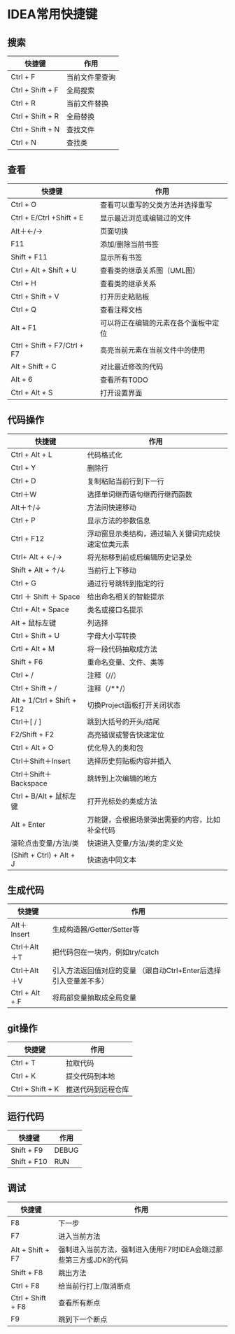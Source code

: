 # IDEA常用快捷键

## 搜索

| 快捷键           | 作用           |
| ---------------- | -------------- |
| Ctrl + F         | 当前文件里查询 |
| Ctrl + Shift + F | 全局搜索       |
| Ctrl + R         | 当前文件替换   |
| Ctrl + Shift + R | 全局替换       |
| Ctrl + Shift + N | 查找文件       |
| Ctrl + N         | 查找类         |

## 查看

| 快捷键                      | 作用                                 |
| --------------------------- | ------------------------------------ |
| Ctrl + O                    | 查看可以重写的父类方法并选择重写     |
| Ctrl + E/Ctrl +Shift + E    | 显示最近浏览或编辑过的文件           |
| Alt＋←/→                    | 页面切换                             |
| F11                         | 添加/删除当前书签                    |
| Shift + F11                 | 显示所有书签                         |
| Ctrl + Alt + Shift + U      | 查看类的继承关系图（UML图）          |
| Ctrl + H                    | 查看类的继承关系                     |
| Ctrl + Shift + V            | 打开历史粘贴板                       |
| Ctrl + Q                    | 查看注释文档                         |
| Alt + F1                    | 可以将正在编辑的元素在各个面板中定位 |
| Ctrl + Shift + F7/Ctrl + F7 | 高亮当前元素在当前文件中的使用       |
| Alt + Shift + C             | 对比最近修改的代码                   |
| Alt + 6                     | 查看所有TODO                         |
| Ctrl + Alt + S              | 打开设置界面                         |

## 代码操作

| 快捷键                     | 作用                                               |
| -------------------------- | -------------------------------------------------- |
| Ctrl + Alt + L             | 代码格式化                                         |
| Ctrl + Y                   | 删除行                                             |
| Ctrl + D                   | 复制粘贴当前行到下一行                             |
| Ctrl＋W                    | 选择单词继而语句继而行继而函数                     |
| Alt＋↑/↓                   | 方法间快速移动                                     |
| Ctrl + P                   | 显示方法的参数信息                                 |
| Ctrl + F12                 | 浮动窗显示类结构，通过输入关键词完成快速定位类元素 |
| Ctrl+ Alt + ←/→            | 将光标移到前或后编辑历史记录处                     |
| Shift + Alt + ↑/↓          | 当前行上下移动                                     |
| Ctrl + G                   | 通过行号跳转到指定的行                             |
| Ctrl ＋ Shift ＋ Space     | 给出命名相关的智能提示                             |
| Ctrl + Alt + Space         | 类名或接口名提示                                   |
| Alt + 鼠标左键             | 列选择                                             |
| Ctrl + Shift + U           | 字母大小写转换                                     |
| Crtl + Alt + M             | 将一段代码抽取成方法                               |
| Shift + F6                 | 重命名变量、文件、类等                             |
| Ctrl + /                   | 注释（//）                                         |
| Ctrl + Shift + /           | 注释（/**/）                                       |
| Alt + 1/Ctrl + Shift + F12 | 切换Project面板打开关闭状态                        |
| Ctrl＋[ / ]                | 跳到大括号的开头/结尾                              |
| F2/Shift + F2              | 高亮错误或警告快速定位                             |
| Ctrl + Alt + O             | 优化导入的类和包                                   |
| Ctrl＋Shift＋Insert        | 选择历史剪贴板内容并插入                           |
| Ctrl＋Shift＋Backspace     | 跳转到上次编辑的地方                               |
| Ctrl + B/Alt + 鼠标左键    | 打开光标处的类或方法                               |
| Alt + Enter                | 万能键，会根据场景弹出需要的内容，比如补全代码     |
| 滚轮点击变量/方法/类       | 快速进入变量/方法/类的定义处                       |
| (Shift + Ctrl) + Alt + J   | 快速选中同文本                                     |

## 生成代码

| 快捷键         | 作用                                                         |
| -------------- | ------------------------------------------------------------ |
| Alt＋Insert    | 生成构造器/Getter/Setter等                                   |
| Ctrl＋Alt＋T   | 把代码包在一块内，例如try/catch                              |
| Ctrl＋Alt＋V   | 引入方法返回值对应的变量 （跟自动Ctrl+Enter后选择引入变量差不多） |
| Ctrl + Alt + F | 将局部变量抽取成全局变量                                     |

## git操作

| 快捷键           | 作用               |
| ---------------- | ------------------ |
| Ctrl + T         | 拉取代码           |
| Ctrl + K         | 提交代码到本地     |
| Ctrl + Shift + K | 推送代码到远程仓库 |

## 运行代码

| 快捷键      | 作用  |
| ----------- | ----- |
| Shift + F9  | DEBUG |
| Shift + F10 | RUN   |

## 调试

| 快捷键            | 作用                                                         |
| ----------------- | ------------------------------------------------------------ |
| F8                | 下一步                                                       |
| F7                | 进入当前方法                                                 |
| Alt + Shift + F7  | 强制进入当前方法，强制进入使用F7时IDEA会跳过那些第三方或JDK的代码 |
| Shift + F8        | 跳出方法                                                     |
| Ctrl + F8         | 给当前行打上/取消断点                                        |
| Ctrl + Shift + F8 | 查看所有断点                                                 |
| F9                | 跳到下一个断点                                               |